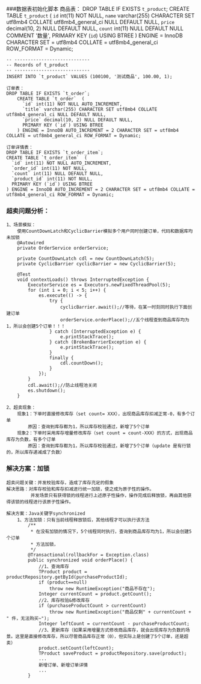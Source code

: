###数据表初始化脚本
    商品表：
    DROP TABLE IF EXISTS `t_product`;
    CREATE TABLE `t_product`  (
      `id` int(11) NOT NULL,
      `name` varchar(255) CHARACTER SET utf8mb4 COLLATE utf8mb4_general_ci NULL DEFAULT NULL,
      `price` decimal(10, 2) NULL DEFAULT NULL,
      `count` int(11) NULL DEFAULT NULL COMMENT '数量',
      PRIMARY KEY (`id`) USING BTREE
    ) ENGINE = InnoDB CHARACTER SET = utf8mb4 COLLATE = utf8mb4_general_ci ROW_FORMAT = Dynamic;
    
    -- ----------------------------
    -- Records of t_product
    -- ----------------------------
    INSERT INTO `t_product` VALUES (100100, '测试商品', 100.00, 1);
    
    订单表：
    DROP TABLE IF EXISTS `t_order`;
        CREATE TABLE `t_order`  (
          `id` int(11) NOT NULL AUTO_INCREMENT,
          `title` varchar(255) CHARACTER SET utf8mb4 COLLATE utf8mb4_general_ci NULL DEFAULT NULL,
          `price` decimal(10, 2) NULL DEFAULT NULL,
          PRIMARY KEY (`id`) USING BTREE
        ) ENGINE = InnoDB AUTO_INCREMENT = 2 CHARACTER SET = utf8mb4 COLLATE = utf8mb4_general_ci ROW_FORMAT = Dynamic;
     
    订单详情表：
    DROP TABLE IF EXISTS `t_order_item`;
    CREATE TABLE `t_order_item`  (
      `id` int(11) NOT NULL AUTO_INCREMENT,
      `order_id` int(11) NOT NULL,
      `count` int(11) NULL DEFAULT NULL,
      `product_id` int(11) NOT NULL,
      PRIMARY KEY (`id`) USING BTREE
    ) ENGINE = InnoDB AUTO_INCREMENT = 2 CHARACTER SET = utf8mb4 COLLATE = utf8mb4_general_ci ROW_FORMAT = Dynamic;
    
### 超卖问题分析：
    1、场景模拟：
        使用CountDownLatch和CyclicBarrier模拟多个用户同时创建订单，代码和数据库均未加锁
        @Autowired
        private OrderService orderService;
    
        private CountDownLatch cdl = new CountDownLatch(5);
        private CyclicBarrier cyclicBarrier = new CyclicBarrier(5);
    
        @Test
        void contextLoads() throws InterruptedException {
            ExecutorService es = Executors.newFixedThreadPool(5);
            for (int i = 0; i < 5; i++) {
                es.execute(() -> {
                    try {
                        cyclicBarrier.await();//等待，在某一时刻同时执行下面创建订单
                        orderService.orderPlace();//五个线程查到商品库存均为1，所以会创建5个订单！！！
                    } catch (InterruptedException e) {
                        e.printStackTrace();
                    } catch (BrokenBarrierException e) {
                        e.printStackTrace();
                    }
                    finally {
                        cdl.countDown();
                    }
                });
            }
            cdl.await();//防止线程池关闭
            es.shutdown();
        }
        
    2、超卖现象：
        现象1：下单时直接修改库存（set count= XXX），出现商品库存扣减正常-0，有多个订单
            原因：查询到库存都为1，所以库存校验通过，新增了5个订单
        现象2：下单时采用库存增量修改库存（set count = count-XXX）的方式，出现商品库存为负数，有多个订单
            原因：查询到库存都为1，所以库存校验通过，新增了5个订单（update 是有行锁的，所以库存递减成了负数）
        
### 解决方案：加锁    
    超卖问题关键：并发校验库存，造成了库存充足的假象    
    解决思路：对库存校验和库存扣减进行统一加锁，使之成为原子性的操作。
             并发场景只有获得锁的线程进行上述原子性操作，操作完成后释放锁，再由其他获得该锁的线程进行该原子性操作。
             
    解决方案：Java关键字synchronized
        1、方法加锁：只有当前线程释放锁后，其他线程才可以执行该方法
            /**
             * 在没有加锁的情况下，5个线程同时执行，查询到商品库存均为1，所以会创建5个订单
             * 方法加锁，
             */
            @Transactional(rollbackFor = Exception.class)
            public synchronized void orderPlace() {
                //1、查询库存
                TProduct product = productRepository.getById(purchaseProductId);
                if (product==null)
                    throw new RuntimeException("商品不存在");
                Integer currentCount = product.getCount();
                //2、库存校验&修改库存
                if (purchaseProductCount > currentCount)
                    throw new RuntimeException("商品仅剩" + currentCount + " 件，无法购买~");
                Integer leftCount = currentCount - purchaseProductCount;
                //3、更新库存（如果采用增量方式修改商品库存，就会出现库存为负数的场景。这里是直接修改库存，所以尽管商品库存正常（0），但实际上是创建了5个订单，还是超卖）
                product.setCount(leftCount);
                TProduct saveProduct = productRepository.save(product);
                ...
                新增订单、新增订单详情
                ...
            }    